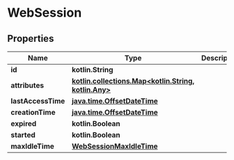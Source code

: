 
# WebSession

## Properties
Name | Type | Description | Notes
------------ | ------------- | ------------- | -------------
**id** | **kotlin.String** |  |  [optional]
**attributes** | [**kotlin.collections.Map&lt;kotlin.String, kotlin.Any&gt;**](kotlin.Any.md) |  |  [optional]
**lastAccessTime** | [**java.time.OffsetDateTime**](java.time.OffsetDateTime.md) |  |  [optional]
**creationTime** | [**java.time.OffsetDateTime**](java.time.OffsetDateTime.md) |  |  [optional]
**expired** | **kotlin.Boolean** |  |  [optional]
**started** | **kotlin.Boolean** |  |  [optional]
**maxIdleTime** | [**WebSessionMaxIdleTime**](WebSessionMaxIdleTime.md) |  |  [optional]



